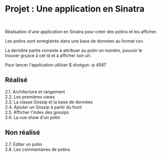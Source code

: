 <h1> Projet : Une application en Sinatra </h1> <br>
<p>
Réalisation d'une application en Sinatra pour créer des potins et les afficher. <br>

Les potins sont enregistrés dans une base de données au format csv. <br>

La dernière partie consiste à attribuer au potin un numéro, pouvoir le trouver grçace à cet id et à afficher son url. <br>

Pour lancer l'application utiliser $ shotgun -p 4567
</p>

<h2> Réalisé </h2>
2.1. Architecture et rangement <br>
2.2. Les premières views <br>
2.3. La classe Gossip et la base de données <br>
2.4. Ajouter un Gossip à partir du front <br>
2.5. Afficher l'index des gossips <br>
2.6. La vue show d'un potin <br>

<h2> Non réalisé </h2>

2.7. Éditer un potin <br>
2.8. Les commentaires de potins
